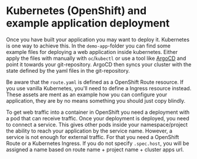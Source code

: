 # Kubernetes (OpenShift) and example application deployment
Once you have built your application you may want to deploy it.
Kubernetes is one way to achieve this. In the `demo-app`-folder you can find some example files for deploying a web application inside kubernetes.
Either apply the files with manually with `oc`/`kubectl` or use a tool like [ArgoCD](https://argo-cd.readthedocs.io/en/stable/) and point it towards your git-repository. ArgoCD then syncs your cluster with the state defined by the yaml files in the git-repository.

Be aware that the `route.yaml` is defined as a OpenShift Route resource. If you use vanilla Kubernetes, you'll need to define a Ingress resource instead.
These assets are ment as an example how you can configure your application, they are by no means something you should just copy blindly.

To get web traffic into a container in OpenShift you need a deployment with a pod that can receive traffic. Once your deployment is deployed, you need to connect a service. This gives other pods inside your namespace/project the ability to reach your application by the service name. However, a service is not enough for external traffic. For that you need a OpenShift Route or a Kubernetes Ingress. If you do not specify `.spec.host`, you will be assigned a name based on route name + project name + cluster apps url.